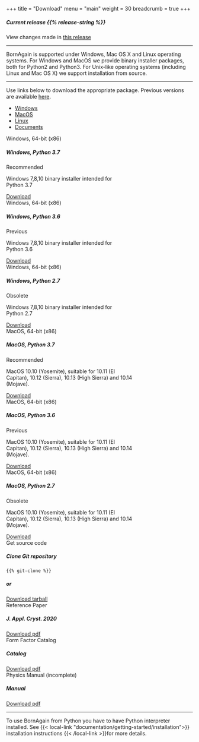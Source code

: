 +++
title = "Download"
menu = "main"
weight = 30
breadcrumb = true
+++

<div class="container page-download">
  <div class="row">
    <div class="col-lg-10 mx-auto">
    <h5> Current release {{% release-string %}}</h5>
    <p> View changes made in <a href="{{% last-release-letter %}}">this release</a> </p>
    </div>
  </div>
  <hr class="feature-divider">
  <div class="row">
    <div class="col-lg-10 mx-auto mt-1 mb-5">
    <p class ="text-sm-center font-italic">
      BornAgain is supported under Windows, Mac OS X and Linux operating systems. For Windows and MacOS we provide binary installer packages, both for Python2 and Python3. For Unix-like operating systems (including Linux and Mac OS X) we support installation from source.
    </p>
  <hr class="feature-divider">
    <p>Use links below to download the appropriate package. Previous versions are available <a href="{{% download-loc %}} " onclick="ga('send', 'event', 'download', 'click', 'previous-ver');">here<a>.</p>
    </div>
  </div>


<!-- Nav tabs -->
<ul class="nav nav-tabs nav-pills nav-fill " id="OperationSystemTab" role="tablist">
  <li class="nav-item">
    <a class="nav-link" id="home-tab" data-toggle="tab" href="#Windows" role="tab" aria-controls="home" aria-selected="true">Windows</a>
  </li>
  <li class="nav-item">
    <a class="nav-link" id="profile-tab" data-toggle="tab" href="#MacOS" role="tab" aria-controls="profile" aria-selected="false">MacOS</a>
  </li>
  <li class="nav-item">
    <a class="nav-link" id="messages-tab" data-toggle="tab" href="#Linux" role="tab" aria-controls="messages" aria-selected="false">Linux</a>
  </li>
  <li class="nav-item">
    <a class="nav-link" id="messages-tab" data-toggle="tab" href="#Documents" role="tab" aria-controls="messages" aria-selected="false">Documents</a>
  </li>
</ul>

<!-- Tab panes -->
<div class="tab-content" id="OperationSystemTabContent">
  <div class="tab-pane fade" id="Windows" role="tabpanel" aria-labelledby="profile-tab">
    <div class="d-flex flex-column flex-md-row justify-content-center">
      <div class="card text-center bg-light mx-3 my-5 border-primary ba-custom-border" style="width: 18rem;">
        <div class="card-header">Windows, 64-bit (x86)</div>
        <div class="card-body">
          <h5 class="card-title">Windows, Python 3.7</h5>
          <p><span class="badge badge-primary mr-1">Recommended</span></p>
          <p class="card-text">Windows 7,8,10 binary installer intended for Python 3.7</p>
          <a href="{{% ref-installer-win "3.7" %}}" onclick="ga('send', 'event', 'download', 'click', 'win-py37');" class="btn btn-primary ba-custom">Download</a>
        </div>
      </div>
      <div class="card text-center bg-light mx-3 my-5 border-primary ba-custom-border" style="width: 18rem;">
        <div class="card-header">Windows, 64-bit (x86)</div>
        <div class="card-body">
          <h5 class="card-title">Windows, Python 3.6</h5>
          <p><span class="badge badge-default mr-1">Previous</span></p>
          <p class="card-text">Windows 7,8,10 binary installer intended for Python 3.6</p>
          <a href="{{% ref-installer-win "3.6" %}}" onclick="ga('send', 'event', 'download', 'click', 'win-py36');" class="btn btn-primary ba-custom">Download</a>
        </div>
      </div>
      <div class="card text-center bg-light mx-3 my-5 border-secondary" style="width: 18rem;">
        <div class="card-header">Windows, 64-bit (x86)</div>
        <div class="card-body">
          <h5 class="card-title">Windows, Python 2.7</h5>
          <p><span class="badge badge-default mr-1">Obsolete</span></p>
          <p class="card-text">Windows 7,8,10 binary installer intended for Python 2.7</p>
          <a href="{{% ref-installer-win "2.7" %}}" onclick="ga('send', 'event', 'download', 'click', 'win-py27');" class="btn btn-secondary">Download</a>
        </div>
      </div>
    </div>
  </div>

  <div class="tab-pane fade" id="MacOS" role="tabpanel" aria-labelledby="profile-tab">
    <div class="d-flex flex-column flex-md-row justify-content-center">
      <div class="card text-center bg-light mx-3 my-5 border-primary ba-custom-border" style="width: 22rem;">
        <div class="card-header">MacOS, 64-bit (x86)</div>
        <div class="card-body">
          <h5 class="card-title">MacOS, Python 3.7</h5>
          <p><span class="badge badge-primary mr-1">Recommended</span></p>
          <p class="card-text">MacOS 10.10 (Yosemite), suitable for 10.11 (El Capitan), 10.12 (Sierra), 10.13 (High Sierra) and 10.14 (Mojave).</p>
          <a href="{{% ref-installer-mac "3.7" %}}" onclick="ga('send', 'event', 'download', 'click', 'mac-py37')" class="btn btn-primary ba-custom">Download</a>
        </div>
      </div>
      <div class="card text-center bg-light mx-3 my-5 border-secondary" style="width: 22rem;">
        <div class="card-header">MacOS, 64-bit (x86)</div>
        <div class="card-body">
          <h5 class="card-title">MacOS, Python 3.6</h5>
          <p><span class="badge badge-default mr-1">Previous</span></p>
          <p class="card-text">MacOS 10.10 (Yosemite), suitable for 10.11 (El Capitan), 10.12 (Sierra), 10.13 (High Sierra) and 10.14 (Mojave).</p>
          <a href="{{% ref-installer-mac "3.6" %}}" onclick="ga('send', 'event', 'download', 'click', 'mac-py36');" class="btn btn-secondary">Download</a>
        </div>
      </div>
      <div class="card text-center bg-light mx-3 my-5 border-secondary" style="width: 22rem;">
        <div class="card-header">MacOS, 64-bit (x86)</div>
        <div class="card-body">
          <h5 class="card-title">MacOS, Python 2.7</h5>
          <p><span class="badge badge-default mr-1">Obsolete</span></p>
          <p class="card-text">MacOS 10.10 (Yosemite), suitable for 10.11 (El Capitan), 10.12 (Sierra), 10.13 (High Sierra) and 10.14 (Mojave).</p>
          <a href="{{% ref-installer-mac "2.7" %}}" onclick="ga('send', 'event', 'download', 'click', 'mac-py27');" class="btn btn-secondary">Download</a>
        </div>
      </div>
    </div>
  </div>

  <div class="tab-pane fade" id="Linux" role="tabpanel" aria-labelledby="messages-tab">
    <div class="d-flex flex-column flex-md-row justify-content-center">
      <div class="card text-center bg-light mx-5 my-5 border-primary ba-custom-border" style="width: 80%;">
        <div class="card-header">Get source code</div>
        <div class="card-body">
          <h5 class="card-title">Clone Git repository</h5>
          <p>
          <pre><code>{{% git-clone %}}</code></pre>
          </p>
          <h5 class="card-title">or</h5>
          <a href="{{% ref-tarball %}}" onclick="ga('send', 'event', 'download', 'click', 'tarball');" class="btn btn-primary ba-custom">Download tarball</a>
        </div>
      </div>
    </div>
  </div>

  <div class="tab-pane fade" id="Documents" role="tabpanel" aria-labelledby="messages-tab">
    <div class="d-flex flex-column flex-md-row justify-content-center">
      <div class="card text-center bg-light mx-3 my-5 border-primary ba-custom-border" style="width: 22rem;">
        <div class="card-header">Reference Paper</div>
        <div class="card-body">
          <h5 class="card-title">J. Appl. Cryst. 2020</h5>
          <a href="{{% ref-paper %}}" onclick="ga('send', 'event', 'download', 'click', 'manual');" class="btn btn-primary ba-custom">Download pdf</a>
        </div>
      </div>
      <div class="card text-center bg-light mx-3 my-5 border-primary ba-custom-border" style="width: 22rem;">
        <div class="card-header">Form Factor Catalog</div>
        <div class="card-body">
          <h5 class="card-title">Catalog</h5>
          <a href="{{% ref-ffcatalog %}}" onclick="ga('send', 'event', 'download', 'click', 'manual');" class="btn btn-primary ba-custom">Download pdf</a>
        </div>
      </div>
      <div class="card text-center bg-light mx-3 my-5 border-primary ba-custom-border" style="width: 22rem;">
        <div class="card-header">Physics Manual (incomplete)</div>
        <div class="card-body">
          <h5 class="card-title">Manual</h5>
          <a href="{{% ref-manual %}}" onclick="ga('send', 'event', 'download', 'click', 'manual');" class="btn btn-primary ba-custom">Download pdf</a>
        </div>
      </div>
    </div>
  </div>

</div>

  <hr class="feature-divider">
  <div class="row">
    <div class="col-lg-10 mx-auto mt-2">
      To use BornAgain from Python you have to have Python interpreter installed.
      See {{< local-link "documentation/getting-started/installation">}} installation instructions {{< /local-link >}}for more details.
    </div>
  </div>

  </div>
